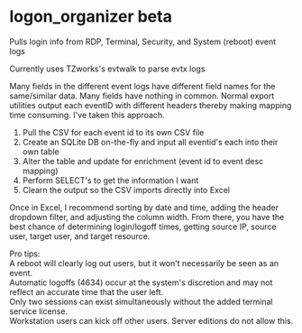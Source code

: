 # logon_organizer beta
Pulls login info from RDP, Terminal, Security, and System (reboot) event logs  
  
Currently uses TZworks's evtwalk to parse evtx logs  
  
Many fields in the different event logs have different field names for the same/similar data.  Many fields have nothing in common.  Normal export utilities output each eventID with different headers thereby making mapping time consuming.  I've taken this approach.
  
1) Pull the CSV for each event id to its own CSV file
2) Create an SQLite DB on-the-fly and input all eventid's each into their own table
3) Alter the table and update for enrichment (event id to event desc mapping)
4) Perform SELECT's to get the information I want
5) Clearn the output so the CSV imports directly into Excel
  
Once in Excel, I recommend sorting by date and time, adding the header dropdown filter, and adjusting the column width.  From there, you have the best chance of determining login/logoff times, getting source IP, source user, target user, and target resource.  
  
Pro tips:  
A reboot will clearly log out users, but it won't necessarily be seen as an event.  
Automatic logoffs (4634) occur at the system's discretion and may not reflect an accurate time that the user left.  
Only two sessions can exist simultaneously without the added terminal service license.  
Workstation users can kick off other users.  Server editions do not allow this.  
